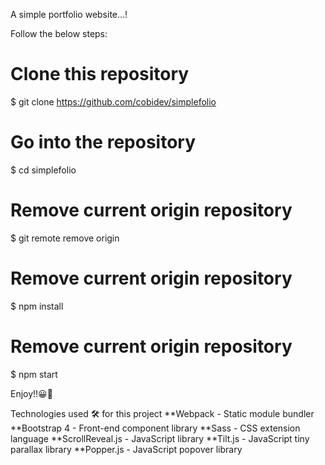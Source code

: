 A simple portfolio website...!

Follow the below steps:
# Clone this repository
$ git clone https://github.com/cobidev/simplefolio

# Go into the repository
$ cd simplefolio

# Remove current origin repository
$ git remote remove origin

# Remove current origin repository
$ npm install 

# Remove current origin repository
$ npm start

Enjoy!!😀🙂

Technologies used 🛠️ for this project
**Webpack - Static module bundler
**Bootstrap 4 - Front-end component library
**Sass - CSS extension language
**ScrollReveal.js - JavaScript library
**Tilt.js - JavaScript tiny parallax library
**Popper.js - JavaScript popover library

